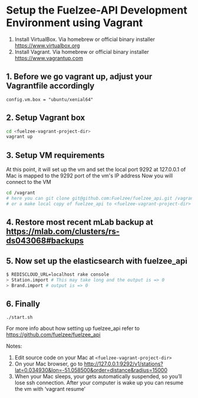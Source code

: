 # Setup the Fuelzee-API Development Environment using Vagrant

1. Install VirtualBox. Via homebrew or official binary installer https://www.virtualbox.org
2. Install Vagrant. Via homebrew or official binary installer https://www.vagrantup.com

## 1. Before we go vagrant up, adjust your Vagrantfile accordingly
``config.vm.box = "ubuntu/xenial64"``

## 2. Setup Vagrant box
```bash
cd <fuelzee-vagrant-project-dir>
vagrant up
```

## 3. Setup VM requirements
At this point, it will set up the vm and set the local port 9292 at 127.0.0.1 of Mac is mapped to the 9292 port of the vm's IP address
Now you will connect to the VM

```bash
cd /vagrant
# here you can git clone git@github.com:Fuelzee/fuelzee_api.git /vagrant/fuelzee-api
# or a make local copy of fuelzee_api to <fuelzee-vagrant-project-dir> folder in your Mac
```

## 4. Restore most recent mLab backup at https://mlab.com/clusters/rs-ds043068#backups

## 5. Now set up the elasticsearch with fuelzee_api
```bash
$ REDISCLOUD_URL=localhost rake console
> Station.import # This may take long and the output is => 0
> Brand.import # output is => 0
```

## 6. Finally
``./start.sh``

For more info about how setting up fuelzee_api refer to https://github.com/fuelzee/fuelzee_api

Notes:
1. Edit source code on your Mac at ``<fuelzee-vagrant-project-dir>``
2. On your Mac browser, go to http://127.0.0.1:9292/v1/stations?lat=0.034930&lon=-51.058500&order=distance&radius=15000
3. When your Mac sleeps, your gets automatically suspended, so you’ll lose ssh connection. After your computer is wake up you can resume the vm with ‘vagrant resume’
